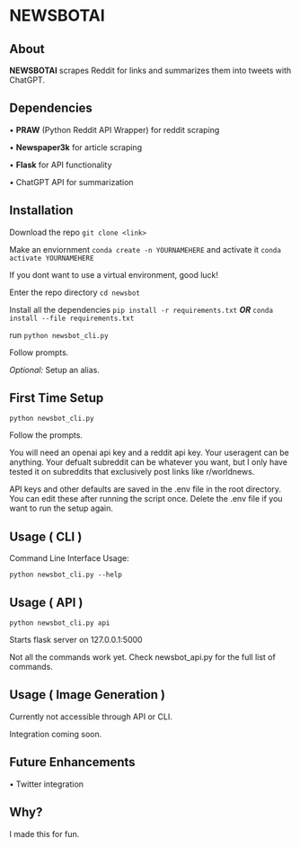 # NEWSBOTAI
## About
**NEWSBOTAI** scrapes Reddit for links and summarizes them into tweets with ChatGPT. 
## Dependencies 
• **PRAW** (Python Reddit API Wrapper) for reddit scraping

• **Newspaper3k** for article scraping

• **Flask** for API functionality

• ChatGPT API for summarization

## Installation

Download the repo `git clone <link>`

Make an enviornment `conda create -n YOURNAMEHERE` and activate it `conda activate YOURNAMEHERE`


If you dont want to use a virtual environment, good luck!

Enter the repo directory `cd newsbot`

Install all the dependencies `pip install -r requirements.txt` ***OR*** `conda install --file requirements.txt`

run `python newsbot_cli.py`

Follow prompts. 

*Optional:* Setup an alias.


## First Time Setup
`python newsbot_cli.py`

Follow the prompts. 

You will need an openai api key and a reddit api key. Your useragent can be anything. Your defualt subreddit can be whatever you want, but I only have tested it on subreddits that exclusively post links like r/worldnews.

API keys and other defaults are saved in the .env file in the root directory. You can edit these after running the script once. Delete the .env file if you want to run the setup again.

## Usage ( CLI )

Command Line Interface Usage:

`python newsbot_cli.py --help`

## Usage ( API )

`python newsbot_cli.py api`

Starts flask server on 127.0.0.1:5000

Not all the commands work yet. Check newsbot_api.py for the full list of commands.

## Usage ( Image Generation )

Currently not accessible through API or CLI.

Integration coming soon.

## Future Enhancements
• Twitter integration

## Why?
I made this for fun.


